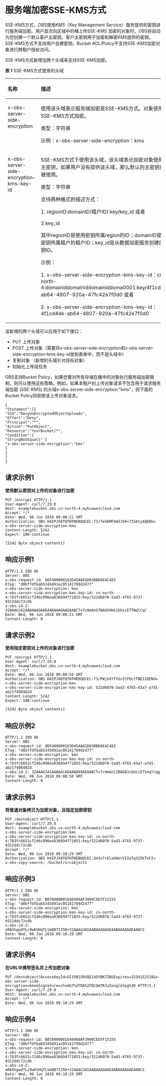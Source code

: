 # 服务端加密SSE-KMS方式<a name="ZH-CN_TOPIC_0100846795"></a>

SSE-KMS方式，OBS使用KMS（Key Management Service）服务提供的密钥进行服务端加密。用户首次向区域中的桶上传SSE-KMS 加密的对象时，OBS将自动为您创建一个默认客户主密钥，客户主密钥用于加密和解密KMS提供的密钥。SSE-KMS方式不支持用户自建密钥。Bucket ACL/Policy不支持SSE-KMS加密对象进行跨租户授权访问。

SSE-KMS方式新增加两个头域来支持SSE-KMS加密。

**表 1**  SSE-KMS方式使用的头域

<a name="table1716921114398"></a>
<table><thead align="left"><tr id="row17170311133917"><th class="cellrowborder" valign="top" width="50%" id="mcps1.2.3.1.1"><p id="p17170131112393"><a name="p17170131112393"></a><a name="p17170131112393"></a>名称</p>
</th>
<th class="cellrowborder" valign="top" width="50%" id="mcps1.2.3.1.2"><p id="p5170161123920"><a name="p5170161123920"></a><a name="p5170161123920"></a>描述</p>
</th>
</tr>
</thead>
<tbody><tr id="row21701119392"><td class="cellrowborder" valign="top" width="50%" headers="mcps1.2.3.1.1 "><p id="p10565331133917"><a name="p10565331133917"></a><a name="p10565331133917"></a>x-obs-server-side-encryption</p>
</td>
<td class="cellrowborder" valign="top" width="50%" headers="mcps1.2.3.1.2 "><p id="p11565431143913"><a name="p11565431143913"></a><a name="p11565431143913"></a>使用该头域表示服务端加密是SSE-KMS方式。对象使用SSE-KMS方式加密。</p>
<p id="p8363154416375"><a name="p8363154416375"></a><a name="p8363154416375"></a>类型：字符串</p>
<p id="p12566173111399"><a name="p12566173111399"></a><a name="p12566173111399"></a>示例：x-obs-server-side-encryption：kms</p>
</td>
</tr>
<tr id="row11701119396"><td class="cellrowborder" valign="top" width="50%" headers="mcps1.2.3.1.1 "><p id="p125672313392"><a name="p125672313392"></a><a name="p125672313392"></a>x-obs-server-side-encryption-kms-key-id</p>
</td>
<td class="cellrowborder" valign="top" width="50%" headers="mcps1.2.3.1.2 "><p id="p456853193912"><a name="p456853193912"></a><a name="p456853193912"></a>SSE-KMS方式下使用该头域，该头域表示加密对象使用的主密钥，如果用户没有提供该头域，那么默认的主密钥将会被使用。</p>
<p id="p12882047173716"><a name="p12882047173716"></a><a name="p12882047173716"></a>类型：字符串</p>
<p id="p6679135313114"><a name="p6679135313114"></a><a name="p6679135313114"></a>支持两种格式的描述方式：</p>
<p id="p17964154220128"><a name="p17964154220128"></a><a name="p17964154220128"></a>1. regionID:domainID(租户ID):key/key_id 或者</p>
<p id="p090816596123"><a name="p090816596123"></a><a name="p090816596123"></a>2.key_id</p>
<p id="p558627121315"><a name="p558627121315"></a><a name="p558627121315"></a>其中regionID是使用密钥所属region的ID；domainID是使用密钥所属租户的租户ID；key_id是从<span>数据加密服务</span>创建的密钥ID。</p>
<p id="p17830152818144"><a name="p17830152818144"></a><a name="p17830152818144"></a>示例：</p>
<p id="p4765922"><a name="p4765922"></a><a name="p4765922"></a>1. x-obs-server-side-encryption-kms-key-id：cn-north-4:domainiddomainiddomainiddoma0001:key/4f1cd4de-ab64-4807-920a-47fc42e7f0d0  或者</p>
<p id="p9607740151414"><a name="p9607740151414"></a><a name="p9607740151414"></a>2. x-obs-server-side-encryption-kms-key-id：4f1cd4de-ab64-4807-920a-47fc42e7f0d0</p>
</td>
</tr>
</tbody>
</table>

该新增的两个头域可以应用于如下接口：

-   PUT 上传对象
-   POST 上传对象（需要将x-obs-server-side-encryption和x-obs-server-side-encryption-kms-key-id放到表单中，而不是头域中）
-   复制对象 （新增的头域针对目标对象）
-   初始化上传段任务

OBS支持Bucket Policy，如果您要对所有存储在桶中的对象执行服务端加密限制，则可以使用这些策略。例如，如果本租户的上传对象请求不包含用于请求服务端加密 \(SSE-KMS\) 的头域x-obs-server-side-encryption:"kms"，则下面的Bucket Policy将拒绝该上传对象请求。

```
{
"Statement":[{
"Sid":"DenyUnEncryptedObjectUploads",
"Effect":"Deny",
"Principal":"*",
"Action":"PutObject",
"Resource":"YourBucket/*",
"Condition":{
"StringNotEquals":{
"x-obs-server-side-encryption":"kms"
}
}
}
}
```

## 请求示例1<a name="section9676048111413"></a>

****使用默认密钥对上传的对象进行加密****

```
PUT /encryp1 HTTP/1.1
User-Agent: curl/7.29.0
Host: examplebucket.obs.cn-north-4.myhuaweicloud.com
Accept: */*
Date: Wed, 06 Jun 2018 09:08:21 GMT
Authorization: OBS H4IPJX0TQTHTHEBQQCEC:f3/7eS6MFbW3JO4+7I5AtyAQENU=
x-obs-server-side-encryption:kms
Content-Length: 5242
Expect: 100-continue

[5242 Byte object contents]
```

## 响应示例1<a name="section5769165793118"></a>

```
HTTP/1.1 200 OK
Server: OBS
x-obs-request-id: 8DF400000163D45AA81D038B6AE4C482
ETag: "d8bffdfbab5345d91ac05141789d2477"
x-obs-server-side-encryption: kms
x-obs-server-side-encryption-kms-key-id: cn-north-4:783fc6652cf246c096ea836694f71855:key/522d6070-5ad3-4765-9737-9312ddc72cdb
x-obs-id-2: 32AAAUJAIAABAAAQAAEAABAAAQAAEAABCTv7cHmAnGfBAGXUHeibUsiETTNqlCqC
Date: Wed, 06 Jun 2018 09:08:21 GMT
Content-Length: 0
```

## 请求示例2<a name="section1066121573210"></a>

**使用指定密钥对上传的对象进行加密**

```
PUT /encryp1 HTTP/1.1
User-Agent: curl/7.29.0
Host: examplebucket.obs.cn-north-4.myhuaweicloud.com
Accept: */*
Date: Wed, 06 Jun 2018 09:08:50 GMT
Authorization: OBS H4IPJX0TQTHTHEBQQCEC:f3/PWjkXYTYGs5lPOctTNEI2QENU=
x-obs-server-side-encryption:kms
x-obs-server-side-encryption-kms-key-id: 522d6070-5ad3-4765-43a7-a7d1-ab21f498482d
Content-Length: 5242
Expect: 100-continue

[5242 Byte object contents]
```

## 响应示例2<a name="section3936203519339"></a>

```
HTTP/1.1 200 OK
Server: OBS
x-obs-request-id: 8DF400000163D45AA81D038B6AE4C482
ETag: "d8bffdfbab5345d91ac05141789d2477"
x-obs-server-side-encryption: kms
x-obs-server-side-encryption-kms-key-id: cn-north-4:783fc6652cf246c096ea836694f71855:key/522d6070-5ad3-4765-43a7-a7d1-ab21f498482d
x-obs-id-2: 32AAAUJAIAABAdiAEAABA09AEAABCTv7cHmAn12BAG83ibUsiET5eqlCqg
Date: Wed, 06 Jun 2018 09:08:50 GMT
Content-Length: 0
```

## 请求示例3<a name="section1354925617332"></a>

**将普通对象拷贝为加密对象，且指定加密密钥**

```
PUT /destobject HTTP/1.1
User-Agent: curl/7.29.0
Host: examplebucket.obs.cn-north-4.myhuaweicloud.com
x-obs-server-side-encryption:kms
x-obs-server-side-encryption-kms-key-id: cn-north-4:783fc6652cf246c096ea836694f71855:key/522d6070-5ad3-4765-9737-9312ddc72cdb
Accept: */*
Date: Wed, 06 Jun 2018 09:10:29 GMT
Authorization: OBS H4IPJX0TQTHTHEBQQCEC:SH3uTrElaGWarVI1uTq325kTVCI=
x-obs-copy-source: /bucket/srcobject1
```

## 响应示例3<a name="section1665573753412"></a>

```
HTTP/1.1 200 OK
Server: OBS
x-obs-request-id: BB78000001648480AF3900CED7F15155
ETag: "d8bffdfbab5345d91ac05141789d2477"
x-obs-server-side-encryption: kms
x-obs-server-side-encryption-kms-key-id: cn-north-4:783fc6652cf246c096ea836694f71855:key/522d6070-5ad3-4765-9737-9312ddc72cdb
x-obs-id-2: oRAXhgwdTLc9wKVHqTLSmQB7I35D+32AAAUJAIAABAAAQAAEAABAAAQAAEAABCS
Date: Wed, 06 Jun 2018 09:10:29 GMT
Content-Length: 0
```

## 请求示例4<a name="section9689143461811"></a>

**在URL中携带签名并上传加密对象**

```
PUT /destobject?AccessKeyId=UI3SN1SRUQE14OYBKTZB&Expires=1534152518&x-obs-server-side-encryption=kms&Signature=chvmG7%2FDA%2FDCQmTRJu3xngldJpg%3D HTTP/1.1
User-Agent: curl/7.29.0
Host: examplebucket.obs.cn-north-4.myhuaweicloud.com
Accept: */*
Date: Wed, 06 Jun 2018 09:10:29 GMT
```

## 响应示例4<a name="section1970120340184"></a>

```
HTTP/1.1 200 OK
Server: OBS
x-obs-request-id: BB78000001648480AF3900CED7F15155
ETag: "d8bffdfbab5345d91ac05141789d2477"
x-obs-server-side-encryption: kms
x-obs-server-side-encryption-kms-key-id: cn-north-4:783fc6652cf246c096ea836694f71855:key/522d6070-5ad3-4765-9737-9312ddc72cdb
x-obs-id-2: oRAXhgwdTLc9wKVHqTLSmQB7I35D+32AAAUJAIAABAAAQAAEAABAAAQAAEAABCS
Date: Wed, 06 Jun 2018 09:10:29 GMT
Content-Length: 0
```


